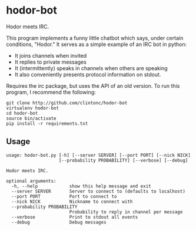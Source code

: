 hodor-bot
=========

Hodor meets IRC.

This program implements a funny little chatbot which says, under
certain conditions, "Hodor."  It serves as a simple example of an IRC
bot in python:

* It joins channels when invited
* It replies to private messages
* It (intermittently) speaks in channels when others are speaking
* It also conveniently presents protocol information on stdout.

Requires the irc package, but uses the API of an old version.  To run this
program, I recommend the following:

    git clone http://github.com/clintonc/hodor-bot
    virtualenv hodor-bot
    cd hodor-bot
    source bin/activate
    pip install -r requirements.txt

Usage
-----

    usage: hodor-bot.py [-h] [--server SERVER] [--port PORT] [--nick NICK]
                        [--probability PROBABILITY] [--verbose] [--debug]

    Hodor meets IRC.

    optional arguments:
      -h, --help            show this help message and exit
      --server SERVER       Server to connect to (defaults to localhost)
      --port PORT           Port to connect to
      --nick NICK           Nickname to connect with
      --probability PROBABILITY
                            Probability to reply in channel per message
      --verbose             Print to stdout all events
      --debug               Debug messages

